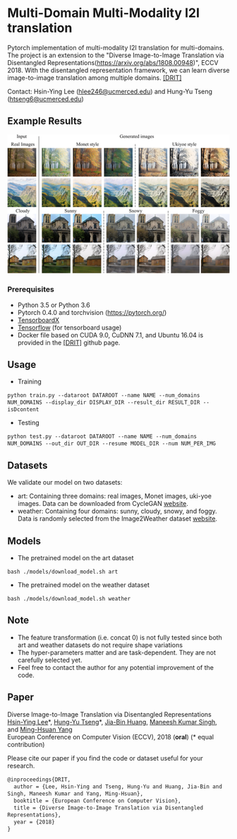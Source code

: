 # Multi-Domain Multi-Modality I2I translation

Pytorch implementation of multi-modality I2I translation for multi-domains. The project is an extension to the "Diverse Image-to-Image Translation via Disentangled Representations(https://arxiv.org/abs/1808.00948)", ECCV 2018.
With the disentangled representation framework, we can learn diverse image-to-image translation among multiple domains.
[[DRIT]](https://github.com/HsinYingLee/DRIT)

Contact: Hsin-Ying Lee (hlee246@ucmerced.edu) and Hung-Yu Tseng (htseng6@ucmerced.edu)

## Example Results
<img src='imgs/MDMM_results2.png' width="800px">

### Prerequisites
- Python 3.5 or Python 3.6
- Pytorch 0.4.0 and torchvision (https://pytorch.org/)
- [TensorboardX](https://github.com/lanpa/tensorboard-pytorch)
- [Tensorflow](https://www.tensorflow.org/) (for tensorboard usage)
- Docker file based on CUDA 9.0, CuDNN 7.1, and Ubuntu 16.04 is provided in the [[DRIT]](https://github.com/HsinYingLee/DRIT) github page.

## Usage
- Training
```
python train.py --dataroot DATAROOT --name NAME --num_domains NUM_DOMAINS --display_dir DISPLAY_DIR --result_dir RESULT_DIR --isDcontent
```
- Testing
```
python test.py --dataroot DATAROOT --name NAME --num_domains NUM_DOMAINS --out_dir OUT_DIR --resume MODEL_DIR --num NUM_PER_IMG
```

## Datasets
We validate our model on two datasets:
- art: Containing three domains: real images, Monet images, uki-yoe images. Data can be downloaded from CycleGAN [website](https://github.com/junyanz/pytorch-CycleGAN-and-pix2pix).
- weather: Containing four domains: sunny, cloudy, snowy, and foggy. Data is randomly selected from the Image2Weather dataset [website](https://www.cs.ccu.edu.tw/~wtchu/projects/Weather/index.html).

## Models
- The pretrained model on the art dataset
```
bash ./models/download_model.sh art
```
- The pretrained model on the weather dataset
```
bash ./models/download_model.sh weather
```

## Note
- The feature transformation (i.e. concat 0) is not fully tested since both art and weather datasets do not require shape variations
- The hyper-parameters matter and are task-dependent. They are not carefully selected yet.
- Feel free to contact the author for any potential improvement of the code.

## Paper
Diverse Image-to-Image Translation via Disentangled Representations<br>
[Hsin-Ying Lee](http://vllab.ucmerced.edu/hylee/)\*, [Hung-Yu Tseng](https://sites.google.com/site/hytseng0509/)\*, [Jia-Bin Huang](https://filebox.ece.vt.edu/~jbhuang/), [Maneesh Kumar Singh](https://scholar.google.com/citations?user=hdQhiFgAAAAJ), and [Ming-Hsuan Yang](http://faculty.ucmerced.edu/mhyang/)<br>
European Conference on Computer Vision (ECCV), 2018 (**oral**) (* equal contribution)

Please cite our paper if you find the code or dataset useful for your research.
```
@inproceedings{DRIT,
  author = {Lee, Hsin-Ying and Tseng, Hung-Yu and Huang, Jia-Bin and Singh, Maneesh Kumar and Yang, Ming-Hsuan},
  booktitle = {European Conference on Computer Vision},
  title = {Diverse Image-to-Image Translation via Disentangled Representations},
  year = {2018}
}

